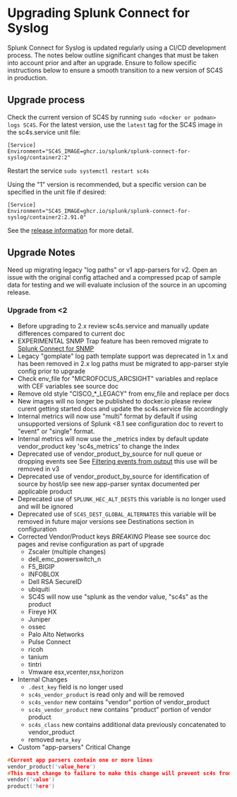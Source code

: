 # Upgrading Splunk Connect for Syslog

Splunk Connect for Syslog is updated regularly using a CI/CD development process.  The notes below outline significant changes that
must be taken into account prior and after an upgrade.  Ensure to follow specific instructions below to ensure a smooth
transition to a new version of SC4S in production.

## Upgrade process

Check the current version of SC4S by running ```sudo <docker or podman> logs SC4S```. For the latest version, use the
`latest` tag for the SC4S image in the sc4s.service unit file:

```
[Service]
Environment="SC4S_IMAGE=ghcr.io/splunk/splunk-connect-for-syslog/container2:2"
```

Restart the service
```sudo systemctl restart sc4s```

Using the "1" version is recommended, but a specific version can be specified in the unit file if desired:

```
[Service]
Environment="SC4S_IMAGE=ghcr.io/splunk/splunk-connect-for-syslog/container2:2.91.0"
```

See the [release information](https://github.com/splunk/splunk-connect-for-syslog/releases) for more detail.

## Upgrade Notes

Need up migrating legacy "log paths" or v1 app-parsers for v2. Open an issue with the original config attached and a compressed pcap of sample data for testing and we will evaluate inclusion of the source in an upcoming release.

### Upgrade from <2

* Before upgrading to 2.x review sc4s.service and manually update differences compared to current doc
* EXPERIMENTAL SNMP Trap feature has been removed migrate to [Splunk Connect for SNMP](https://splunk.github.io/splunk-connect-for-snmp)
* Legacy "gomplate" log path template support was deprecated in 1.x and has been removed in 2.x log paths must be migrated to app-parser style config prior to upgrade
* Check env_file for "MICROFOCUS_ARCSIGHT" variables and replace with CEF variables see source doc
* Remove old style "CISCO_*_LEGACY" from env_file and replace per docs
* New images will no longer be published to docker.io please review curent getting started docs and update the sc4s.service file accordingly
* Internal metrics will now use "multi" format by default if using unsupported versions of Splunk <8.1 see configuration doc to revert to "event" or "single" format.
* Internal metrics will now use the _metrics index by default update vendor_product key 'sc4s_metrics' to change the index
* Deprecated use of vendor_product_by_source for null queue or dropping events see See [Filtering events from output](https://splunk.github.io/splunk-connect-for-syslog/main/sources/) this use will be removed in v3
* Deprecated use of vendor_product_by_source for identification of source by host/ip see new app-parser syntax documented per applicable product
* Deprecated use of `SPLUNK_HEC_ALT_DESTS` this variable is no longer used and will be ignored
* Deprecated use of `SC4S_DEST_GLOBAL_ALTERNATES` this variable will be removed in future major versions see Destinations section in configuration
* Corrected Vendor/Product keys *BREAKING* Please see source doc pages and revise configuration as part of upgrade
  * Zscaler (multiple changes)
  * dell_emc_powerswitch_n
  * F5_BIGIP
  * INFOBLOX
  * Dell RSA SecureID
  * ubiquiti
  * SC4S will now use "splunk as the vendor value, "sc4s" as the product
  * Fireye HX
  * Juniper
  * ossec
  * Palo Alto Networks
  * Pulse Connect
  * ricoh
  * tanium
  * tintri
  * Vmware esx,vcenter,nsx,horizon
* Internal Changes
  * `.dest_key` field is no longer used
  * `sc4s_vendor_product` is read only and will be removed
  * `sc4s_vendor` new contains "vendor" portion of vendor_product
  * `sc4s_vendor_product` new contains "product" portion of vendor product
  * `sc4s_class` new contains additional data previously concatenated to vendor_product
  * removed `meta_key`
* Custom "app-parsers" Critical Change

```c
#Current app parsers contain one or more lines
vendor_product('value_here')
#This must change to failure to make this change will prevent sc4s from starting
vendor('value')
product('here')
```

